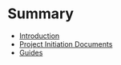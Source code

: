 # Summary

* [Introduction](README.md)
* [Project Initiation Documents](project_initiation/README.md)
* [Guides](guides/README.md)

